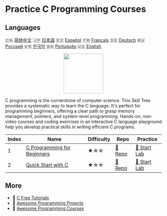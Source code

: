 # Practice C Programming Courses

## Languages

🇨🇳 [简体中文](README_zh.md) 🇯🇵 [日本語](README_ja.md) 🇪🇸 [Español](README_es.md) 🇫🇷 [Français](README_fr.md) 🇩🇪 [Deutsch](README_de.md) 🇷🇺 [Русский](README_ru.md) 🇰🇷 [한국어](README_ko.md) 🇧🇷 [Português](README_pt.md) 🇺🇸 [English](README.md) 

<div align="center">
<img width="128px" src="https://file.labex.io/path/GAbMWgBPUOxV.png">
</div>

C programming is the cornerstone of computer science. This Skill Tree provides a systematic way to learn the C language. It's perfect for programming beginners, offering a clear path to grasp memory management, pointers, and system-level programming. Hands-on, non-video courses and coding exercises in an interactive C language playground help you develop practical skills in writing efficient C programs.

|   Index | Name                                                                                | Difficulty   | Repo                                                                 | Practice                                                             |
|---------|-------------------------------------------------------------------------------------|--------------|----------------------------------------------------------------------|----------------------------------------------------------------------|
|       1 | [C Programming for Beginners](https://labex.io/courses/c-programming-for-beginners) | ★☆☆          | [🔗 Repo](https://github.com/labex-labs/c-programming-for-beginners) | [🚀 Start Lab](https://labex.io/courses/c-programming-for-beginners) |
|       2 | [Quick Start with C](https://labex.io/courses/quick-start-with-c)                   | ★☆☆          | [🔗 Repo](https://github.com/labex-labs/quick-start-with-c)          | [🚀 Start Lab](https://labex.io/courses/quick-start-with-c)          |

## More

- 🔗 [C Free Tutorials](https://github.com/labex-labs/c-free-tutorials)
- 🔗 [Awesome Programming Projects](https://github.com/labex-labs/awesome-programming-projects)
- 🔗 [Awesome Programming Courses](https://github.com/labex-labs/awesome-programming-courses)

